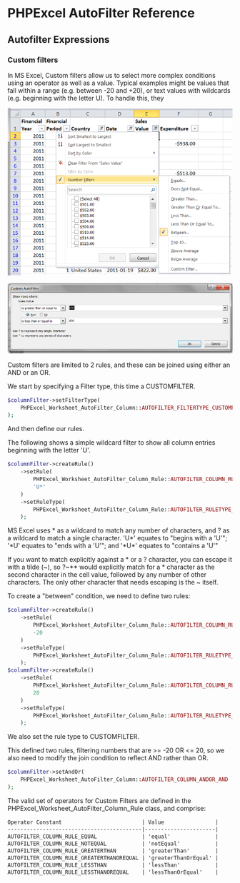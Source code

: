 # PHPExcel AutoFilter Reference 


## Autofilter Expressions

### Custom filters

In MS Excel, Custom filters allow us to select more complex conditions using an operator as well as a value. Typical examples might be values that fall within a range (e.g. between -20 and +20), or text values with wildcards (e.g. beginning with the letter U). To handle this, they

![04-03-custom-autofilter-1.png](images/04-03-custom-autofilter-1.png "")

![04-03-custom-autofilter-2.png](images/04-03-custom-autofilter-2.png "")

Custom filters are limited to 2 rules, and these can be joined using either an AND or an OR.

We start by specifying a Filter type, this time a CUSTOMFILTER.

```php
$columnFilter->setFilterType(
    PHPExcel_Worksheet_AutoFilter_Column::AUTOFILTER_FILTERTYPE_CUSTOMFILTER
);
```

And then define our rules.

The following shows a simple wildcard filter to show all column entries beginning with the letter 'U'.

```php
$columnFilter->createRule()
    ->setRule(
        PHPExcel_Worksheet_AutoFilter_Column_Rule::AUTOFILTER_COLUMN_RULE_EQUAL,
        'U*'
    )
    ->setRuleType(
        PHPExcel_Worksheet_AutoFilter_Column_Rule::AUTOFILTER_RULETYPE_CUSTOMFILTER
    );
```

MS Excel uses \* as a wildcard to match any number of characters, and ? as a wildcard to match a single character. 'U\*' equates to "begins with a 'U'"; '\*U' equates to "ends with a 'U'"; and '\*U\*' equates to "contains a 'U'"

If you want to match explicitly against a \* or a ? character, you can escape it with a tilde (~), so ?~\*\* would explicitly match for a \* character as the second character in the cell value, followed by any number of other characters. The only other character that needs escaping is the ~ itself.

To create a "between" condition, we need to define two rules:

```php
$columnFilter->createRule()
    ->setRule(
        PHPExcel_Worksheet_AutoFilter_Column_Rule::AUTOFILTER_COLUMN_RULE_GREATERTHANOREQUAL,
        -20
    )
    ->setRuleType(
        PHPExcel_Worksheet_AutoFilter_Column_Rule::AUTOFILTER_RULETYPE_CUSTOMFILTER
    );
$columnFilter->createRule()
    ->setRule(
        PHPExcel_Worksheet_AutoFilter_Column_Rule::AUTOFILTER_COLUMN_RULE_LESSTHANOREQUAL,
        20
    )
    ->setRuleType(
        PHPExcel_Worksheet_AutoFilter_Column_Rule::AUTOFILTER_RULETYPE_CUSTOMFILTER
    );
```

We also set the rule type to CUSTOMFILTER.

This defined two rules, filtering numbers that are >= -20 OR <= 20, so we also need to modify the join condition to reflect AND rather than OR.

```php
$columnFilter->setAndOr(
    PHPExcel_Worksheet_AutoFilter_Column::AUTOFILTER_COLUMN_ANDOR_AND
);
```

The valid set of operators for Custom Filters are defined in the PHPExcel_Worksheet_AutoFilter_Column_Rule class, and comprise:

    Operator Constant                         | Value                |
    ------------------------------------------|----------------------|
    AUTOFILTER_COLUMN_RULE_EQUAL              | 'equal'              |
    AUTOFILTER_COLUMN_RULE_NOTEQUAL           | 'notEqual'           |
    AUTOFILTER_COLUMN_RULE_GREATERTHAN        | 'greaterThan'        |
    AUTOFILTER_COLUMN_RULE_GREATERTHANOREQUAL | 'greaterThanOrEqual' |
    AUTOFILTER_COLUMN_RULE_LESSTHAN           | 'lessThan'           |
    AUTOFILTER_COLUMN_RULE_LESSTHANOREQUAL    | 'lessThanOrEqual'    |

